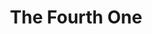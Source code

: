 ---
title: The Fourth One
panels:
 - caption: It started like this ...
   image: https://picsum.photos/600/?random&time=7532323
   altImageText: A random image
   link: http://asofterworld.com
   description: This comic panel is the best!
 - caption: And then ...
   image: https://picsum.photos/600/?random&time=2424422342
   altImageText: A random image
 - caption: ... it all ended
   image: https://picsum.photos/600/?random&time=2343484564
   altImageText: A random image
categories: [bam]
---